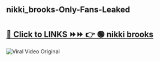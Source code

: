 
 ## nikki_brooks-Only-Fans-Leaked

# <h2><a href="https://clipsfans.com/nikki_brooks&ref=git">🔗 Click to LINKS ⏩⏩ 👉 🟢 nikki brooks </a></h2>

<a href="https://clipsfans.com/nikki_brooks&ref=git" rel="nofollow" data-target="animated-image.originalLink"><img src="https://i.ibb.co.com/xMMVF88/686577567.gif" alt="Viral Video Original" style="max-width: 100%; display: inline-block;" data-target="animated-image.originalImage"></a>
